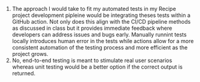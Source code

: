 1. The approach I would take to fit my automated tests in my Recipe project development pipleine would be integrating theses tests within a GitHub action. Not only does this align with the CI/CD pipeline methods as discussed in class but it provides immediate feedback where developers can address issues and bugs early. Manually runnint tests locally introduces human error in the tests while actions allow for a more consistent automation of the testing process and more efficient as the project grows.
2. No, end-to-end testing is meant to stimulate real user scenarios whereas unit testing would be a better option if the correct output is returned.





